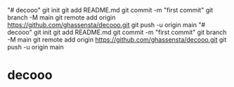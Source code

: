"# decooo"  git init git add README.md git commit -m "first commit" git branch -M main git remote add origin https://github.com/ghassensta/decooo.git git push -u origin main
"# decooo"  git init git add README.md git commit -m "first commit" git branch -M main git remote add origin https://github.com/ghassensta/decooo.git git push -u origin main
# decooo
